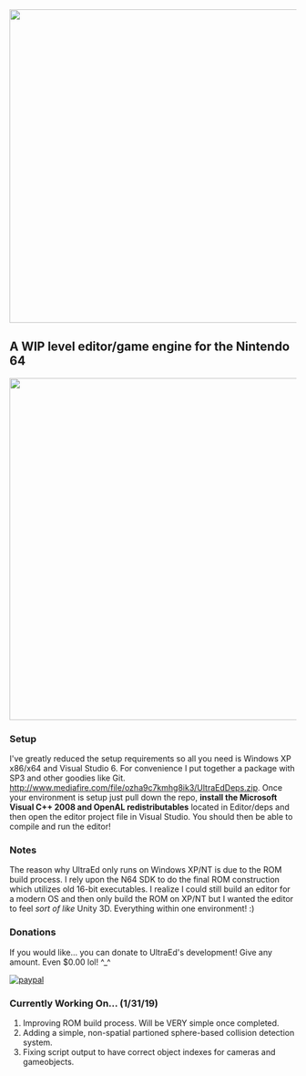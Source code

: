 <img src="https://s3.amazonaws.com/kittypizza/ultraed.png" width="550">

## A WIP level editor/game engine for the Nintendo 64 

<img src="https://i.imgur.com/etDiBGp.gif" width="600">

### Setup

I've greatly reduced the setup requirements so all you need is Windows XP x86/x64 and Visual Studio 6. For convenience I put together a package with SP3 and other goodies like Git. http://www.mediafire.com/file/ozha9c7kmhg8ik3/UltraEdDeps.zip. Once your environment is setup just pull down the repo, <b>install the Microsoft Visual C++ 2008 and OpenAL redistributables</b> located in Editor/deps and then open the editor project file in Visual Studio. You should then be able to compile and run the editor!

### Notes

The reason why UltraEd only runs on Windows XP/NT is due to the ROM build process. I rely upon the N64 SDK to do the final ROM construction which utilizes old 16-bit executables. I realize I could still build an editor for a modern OS and then only build the ROM on XP/NT but I wanted the editor to feel *sort of like* Unity 3D. Everything within one environment! :)

### Donations

If you would like... you can donate to UltraEd's development! Give any amount. Even $0.00 lol! ^_^

[![paypal](https://www.paypalobjects.com/en_US/i/btn/btn_donateCC_LG.gif)](https://www.paypal.com/cgi-bin/webscr?cmd=_s-xclick&hosted_button_id=R25G2EARP89AL)

### Currently Working On... (1/31/19)

1. Improving ROM build process. Will be VERY simple once completed.
2. Adding a simple, non-spatial partioned sphere-based collision detection system.
3. Fixing script output to have correct object indexes for cameras and gameobjects.
